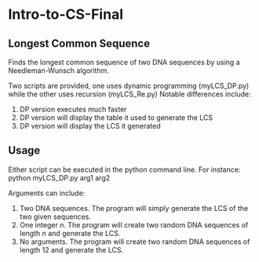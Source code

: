 # Intro-to-CS-Final
<h2>Longest Common Sequence</h2>
Finds the longest common sequence of two DNA sequences by using a Needleman-Wunsch algorithm.

Two scripts are provided, one uses dynamic programming (myLCS_DP.py) while the other uses recursion (myLCS_Re.py)
Notable differences include:
1. DP version executes much faster
2. DP version will display the table it used to generate the LCS
3. DP version will display the LCS it generated

<h2>Usage</h2> 
Either script can be executed in the python command line. For instance: 
    python myLCS_DP.py arg1 arg2

Arguments can include: 
1. Two DNA sequences. The program will simply generate the LCS of the two given sequences.
2. One integer *n*. The program will create two random DNA sequences of length *n* and generate the LCS.
3. No arguments. The program will create two random DNA sequences of length 12 and generate the LCS.
